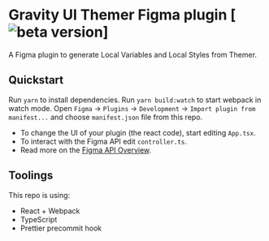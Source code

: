 # Gravity UI Themer Figma plugin [![beta version](https://img.shields.io/badge/beta-8A2BE2)]

A Figma plugin to generate Local Variables and Local Styles from Themer.


## Quickstart
Run `yarn` to install dependencies.
Run `yarn build:watch` to start webpack in watch mode.
Open `Figma` -> `Plugins` -> `Development` -> `Import plugin from manifest...` and choose `manifest.json` file from this repo.

- To change the UI of your plugin (the react code), start editing `App.tsx`.
- To interact with the Figma API edit `controller.ts`.
- Read more on the [Figma API Overview](https://www.figma.com/developers/api).

## Toolings
This repo is using:

- React + Webpack
- TypeScript
- Prettier precommit hook